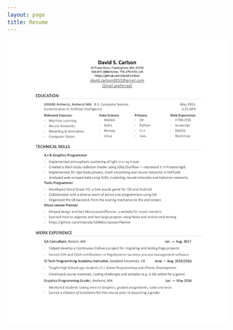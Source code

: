 ```yaml
---
layout: page
title: Resume
---
```

<!-- <div class="container">
  <div class="row">
    <div class="col-xs-1  col-sm-2 col-md-3"></div>
    <div class="col-xs-10 col-sm-8 col-md-6">
      <img src="/img/blog/dataresume.jpg" class="center-block" alt="My resume" width="100%">
    </div>
    <div class="col-xs-1  col-sm-2 col-md-3"></div>
  </div>
</div> -->
<div class="text-center">
    <img src="/img/blog/dataresume.jpg" class="rounded">
</div>
<!-- <img src="/img/blog/dataresume.jpg" alt="My resume" width="100%"> -->
